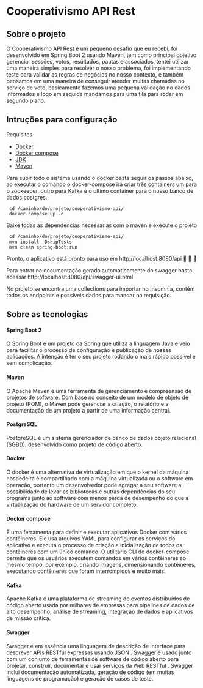 # Cooperativismo API Rest

## Sobre o projeto

O Cooperativismo API Rest é um pequeno desafio que eu recebi, foi desenvolvido em Spring Boot 2 usando Maven, tem como principal objetivo gerenciar sessões, votos, resultados, pautas e associados, tentei utilizar uma maneira simples para resolver o nosso problema, foi implementando teste para validar as regras de negócios no nosso contexto, e também pensamos em uma maneira de conseguir atender muitas chamadas no serviço de voto, basicamente fazemos uma pequena validação no dados informados e logo em seguida mandamos para uma fila para rodar em segundo plano. 

## Intruções para configuração

Requisitos

- <a href="https://docs.docker.com/docker-for-windows/install/" target="_blank" >Docker</a>
- <a href="https://docs.docker.com/compose/install/" target="_blank" >Docker compose</a>
- <a href="http://www.oracle.com/technetwork/java/javase/downloads/jdk10-downloads-4416644.html"  target="_blank">JDK</a>
- <a href="https://maven.apache.org/" target="_blank">Maven</a>

Para subir todo o sistema usando o docker basta seguir os passos abaixo, ao executar o comando o docker-compose ira criar três containers um para p zookeeper, outro para Kafka e o ultimo container para o nosso banco de dados postgres.  

```
 cd /caminho/do/projeto/cooperativismo-api/
 docker-compose up -d
```

Baixe todas as dependencias necessarias com o maven e execute o projeto

```
 cd /caminho/do/projeto/cooperativismo-api/
 mvn install -DskipTests
 mvn clean spring-boot:run
```
Pronto, o aplicativo está pronto para uso em http://localhost:8080/api 🎉 🎊 🎈

Para entrar na documentação gerada automaticamente do swagger basta acessar http://localhost:8080/api/swagger-ui.html

No projeto se encontra uma collections para importar no Insomnia, contém todos os endpoints e possiveis dados para mandar na requisição.   

## Sobre as tecnologias

#### Spring Boot 2

O Spring Boot é um projeto da Spring que utiliza a linguagem Java e veio para facilitar o processo de configuração e publicação de nossas aplicações. A intenção é ter o seu projeto rodando o mais rápido possível e sem complicação.

#### Maven

O Apache Maven é uma ferramenta de gerenciamento e compreensão de projetos de software. Com base no conceito de um modelo de objeto de projeto (POM), o Maven pode gerenciar a criação, o relatório e a documentação de um projeto a partir de uma informação central.

#### PostgreSQL

PostgreSQL é um sistema gerenciador de banco de dados objeto relacional (SGBD), desenvolvido como projeto de código aberto.

#### Docker

O docker é uma alternativa de virtualização em que o kernel da máquina hospedeira é compartilhado com a máquina virtualizada ou o software em operação, portanto um desenvolvedor pode agregar a seu software a possibilidade de levar as bibliotecas e outras dependências do seu programa junto ao software com menos perda de desempenho do que a virtualização do hardware de um servidor completo.

#### Docker compose

È uma ferramenta para definir e executar aplicativos Docker com vários contêineres. Ele usa arquivos YAML para configurar os serviços do aplicativo e executa o processo de criação e inicialização de todos os contêineres com um único comando. O utilitário CLI do docker-compose permite que os usuários executem comandos em vários contêineres ao mesmo tempo, por exemplo, criando imagens, dimensionando contêineres, executando contêineres que foram interrompidos e muito mais.

#### Kafka

Apache Kafka é uma plataforma de streaming de eventos distribuídos de código aberto usada por milhares de empresas para pipelines de dados de alto desempenho, análise de streaming, integração de dados e aplicativos de missão crítica.

#### Swagger

Swagger é em essência uma linguagem de descrição de interface para descrever APIs RESTful expressas usando JSON . Swagger é usado junto com um conjunto de ferramentas de software de código aberto para projetar, construir, documentar e usar serviços da Web RESTful . Swagger inclui documentação automatizada, geração de código (em muitas linguagens de programação) e geração de casos de teste.
